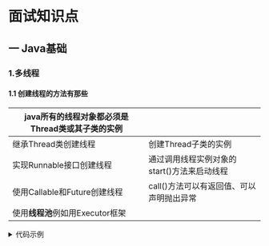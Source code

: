 #   面试知识点

## 一 Java基础

### 1.多线程

#### 1.1 创建线程的方法有那些

| java所有的线程对象都必须是Thread类或其子类的实例 |                                             |
| ------------------------------------------------ | ------------------------------------------- |
| 继承Thread类创建线程                             | 创建Thread子类的实例                        |
| 实现Runnable接口创建线程                         | 通过调用线程实例对象的start()方法来启动线程 |
| 使用Callable和Future创建线程                     | call()方法可以有返回值、可以声明抛出异常    |
| 使用**线程池**例如用Executor框架                 |                                             |

<details><summary>代码示例</summary><pre><code>
class MyThread1 extends Thread{
    @Override
    public void run() {
        super.run();
    }
}
class MyThread2 implements Runnable { //实现Runnable接口
    @Override
    public void run() {
    } 
    }
class MyThread3 implements Callable { //实现Runnable接口
    @Override
    public Object call() throws Exception {
        return null;
    }
}
public static void main(String[] args) { //Future创建线程
        FutureTask<Object> task = new FutureTask<>((Callable<Object>)()->{return new Object();});
        FutureTask<Object> task1 = new FutureTask<>(Object::new);
        Object o = null;
        try {
            o = task.get(); //返回Callable里方法的返回值，调用这个方法会导致程序阻塞，必须等到子线程结束后才会得到返回值
            task.isDone(); //若Callable任务完成，返回True
            task.isCancelled(); //如果在Callable任务正常完成前被取消，返回True
        } catch (InterruptedException e) {
            e.printStackTrace();
        } catch (ExecutionException e) {
            e.printStackTrace();
        }
        System.out.println(o);
   }
public static void main(String[] args) { //使用线程池例
         ExecutorService poolExecutor = Executors.newFixedThreadPool(10);
        ExecutorService singleThreadExecutor = Executors.newSingleThreadExecutor();
        ExecutorService cachedThreadPool = Executors.newCachedThreadPool();
        ExecutorService scheduledThreadPool = Executors.newScheduledThreadPool(10);
    }</code></pre></details>    


| 线程池                      |                                                              |
| --------------------------- | ------------------------------------------------------------ |
| newCachedThreadPool()       | -缓存型池子，先查看池中有没有以前建立的线程，如果有，就 reuse.如果没有，就建一个新的线程加入池中<br/>-缓存型池子通常用于执行一些生存期很短的异步型任务<br/> 因此在一些面向连接的daemon型SERVER中用得不多。但对于生存期短的异步任务，它是Executor的首选。<br/>-能reuse的线程，必须是timeout IDLE内的池中线程，缺省     timeout是60s,超过这个IDLE时长，线程实例将被终止及移出池。  注意，放入CachedThreadPool的线程不必担心其结束，超过TIMEOUT不活动，其会自动被终止。 |
| newFixedThreadPool(int)     | -newFixedThreadPool与cacheThreadPool差不多，也是能reuse就用，但不能随时建新的线程<br/>-其独特之处:任意时间点，最多只能有固定数目的活动线程存在，此时如果有新的线程要建立，只能放在另外的队列中等待，直到当前的线程中某个线程终止直接被移出池子<br/>-和cacheThreadPool不同，FixedThreadPool没有IDLE机制（可能也有，但既然文档没提，肯定非常长，类似依赖上层的TCP或UDP IDLE机制之类的），所以FixedThreadPool多数针对一些很稳定很固定的正规并发线程，多用于服务器<br/>-从方法的源代码看，cache池和fixed 池调用的是同一个底层 池，只不过参数不同:<br/>fixed池线程数固定，并且是0秒IDLE（无IDLE）    <br/>cache池线程数支持0-Integer.MAX_VALUE(显然完全没考虑主机的资源承受能力），60秒IDLE |
| newScheduledThreadPool(int) | -调度型线程池<br/>-这个池子里的线程可以按schedule依次delay执行，或周期执行 |
| SingleThreadExecutor()      | -单例线程，任意时间池中只能有一个线程<br/>-用的是和cache池和fixed池相同的底层池，但线程数目是1-1,0秒IDLE（无IDLE） |

#### 1.2 线程池的原理

##### 1.2.1 线程池工作原理：

![img](https://pic-1253460356.cos.ap-chengdu.myqcloud.com/pic/aHR0cHM6Ly9wMC5tZWl0dWFuLm5ldC90cmF2ZWxjdWJlLzMxYmFkNzY2OTgzZTIxMjQzMTA3N2NhOGRhOTI3NjIwNTAyMTQucG5n)

##### 1.2.2 阻塞队列

![img](https://pic-1253460356.cos.ap-chengdu.myqcloud.com/pic/aHR0cHM6Ly9wMC5tZWl0dWFuLm5ldC90cmF2ZWxjdWJlLzcyNWEzZGI1MTE0ZDk1Njc1ZjIwOThjMTJkYzMzMWMzMzE2OTYzLnBuZw)

​        **生产者 与 消费者模式** 

##### 1.2.3 饱和拒绝策略

ThreadPoolExecutor.AbortPolicy:丢弃任务并抛出 RejectedExecutionException异常。 **默认**

ThreadPoolExecutor.DiscardPolicy：丢弃任务，但是不抛出异常。 

ThreadPoolExecutor.DiscardOldestPolicy：丢弃队列最前面的任务，然后重新提交被拒绝的任务 

ThreadPoolExecutor.CallerRunsPolicy：由调用线程（提交任务的线程）处理该任务

##### 1.2.4 线程池大小的设置

任务一般可分为：`CPU密集型`、`IO密集型`、`混合型`，对于不同类型的任务需要分配不同大小的线程池。

- **CPU密集型任务** 
  尽量使用较小的线程池，一般为**CPU核心数+1**。 
  因为CPU密集型任务使得CPU使用率很高，若开过多的线程数，只能增加上下文切换的次数，因此会带来额外的开销。
- **IO密集型任务** 
  可以使用稍大的线程池，一般为**2*CPU核心数**。 
  IO密集型任务CPU使用率并不高，因此可以让CPU在等待IO的时候去处理别的任务，充分利用CPU时间。
- 混合型任务 
  可以将任务分成IO密集型和CPU密集型任务，然后分别用不同的线程池去处理。 
  只要分完之后两个任务的执行时间相差不大，那么就会比串行执行来的高效。 
  因为如果划分之后两个任务执行时间相差甚远，那么先执行完的任务就要等后执行完的任务，最终的时间仍然取决于后执行完的任务，而且还要加上任务拆分与合并的开销，得不偿失。

#### 1.3 线程生命周期

![线程的基本状态](https://pic-1253460356.cos.ap-chengdu.myqcloud.com/pic/aHR0cHM6Ly91c2VyLWdvbGQtY2RuLnhpdHUuaW8vMjAxNy8xMi8xNS8xNjA1OWNjOTFlZThlZmIz)

### 2 锁

#### **Volatile**

- Lock 前缀指令会引起当前缓存行刷回内存（缓存一致性协议`MESI协议`保证单处理器进行操作）    M-Modify、E-Exclusive、S-Shared、I-Invalid
- 写回内存导致其他缓存失效（总线嗅探在**写回之前**使其他缓存失效），下次访问时**强制执行缓存行填充**

#### **CAS**  compareAndSwap

- ABA 问题
- 循环时间、CPU开销大
- 一个共享变量原子操作

#### **AQS** 

- AQS 定义了两种资源共享方式：

  **Exclusive**：独占，只有一个线程能执行，如ReentrantLock
  **Share**：共享，多个线程可以同时执行，如Semaphore、CountDownLatch、ReadWriteLock，CyclicBarrier

```java
     +------+  prev +-----+       +-----+
head |      | <---- |     | <---- |     |  tail   //双向的链式队列
     +------+       +-----+       +-----+
volatile int state;	共享变量
```

<details><summary style="color:#F00">AQS 的一个实现类 ReentrantLock 独占锁</summary><pre><code>
final void lock() {
   if (compareAndSetState(0, 1))  // 首先尝试获取锁
      setExclusiveOwnerThread(Thread.currentThread());  //设置当前线程为执行线程
   else
      acquire(1); //其他方式获取锁
}
public final void acquire(int arg) {
    // 再次尝试获取锁 成功则不用后续操作
    // 失败则 addWaiter(Node.EXCLUSIVE)，并且中断线程
   if (!tryAcquire(arg) &&acquireQueued(addWaiter(Node.EXCLUSIVE), arg))
      selfInterrupt();
}
// tryAcquire(arg) 非公平的实现
final boolean nonfairTryAcquire(int acquires) {
    final Thread current = Thread.currentThread();
    int c = getState();
    if (c == 0) {
        if (compareAndSetState(0, acquires)) {
            setExclusiveOwnerThread(current);
            return true;
         }
     }
     else if (current == getExclusiveOwnerThread()) {
         int nextc = c + acquires;
         if (nextc < 0) // overflow
              throw new Error("Maximum lock count exceeded");
          setState(nextc);
          return true;
      }
      return false;
}
private Node addWaiter(Node mode) { 
//这个函数比较简单，就是将node放到队列末尾,mode表示是独占锁还是共享锁以后再讨论
        Node node = new Node(Thread.currentThread(), mode);
        // Try the fast path of enq; backup to full enq on failure
        Node pred = tail;
        if (pred != null) {//如果tail不是null，表示队列已被初始化则将node 放到队尾
            node.prev = pred;
            //cas将tail指向node,如果cas失败表示有多个线程都要放到队尾，这个时候会走到				enq函数，该还是会再去cas放到队尾
            if (compareAndSetTail(pred, node)) {
                pred.next = node;
                return node;
            }
        }
        enq(node);        //初始化队列或者再次cas队尾
        return node;
 }
private Node enq(final Node node) {
//该函数会初始化队列(如果队列未被初始化)
        for (;;) {
            Node t = tail;
            if (t == null) { // Must initialize  初始化队列
                if (compareAndSetHead(new Node())) //将head设置为一个空node。这个空node很重要，aqs的队头一定是空节点，用来表示正在执行的那个线程，想一下当执行线程结束后只有这个空节点才能去唤醒下一个节点，假如队头节点就是等待线程，谁能去唤醒他呢
                    tail = head;
            } else {
                node.prev = t;
                if (compareAndSetTail(t, node)) {//cas队尾，如果还失败看到这个是死循环会一直去放，直到放到队尾为止
                    t.next = node;
                    return t;
                }
            }
        }
    }</code></pre></details>
#### synchronized

1. 修饰实例方法，作用于**当前实例**加锁，进入同步代码前要获得当前实例的锁
2. 静态方法，作用于当前**类**对象加锁，进入同步代码前要获得当前类对象的锁
3. 修饰代码块，**指定**加锁**对象**，对给定对象加锁，进入同步代码库前要获得给定对象的锁。

#### 锁升级、锁消除、锁粗化



#### 强、软、弱、虚

- 强引用    抛出异常也不回收
- 软引用    不回收，容量不够时回收
- 弱引用    GC 一定要回收对象
- 虚引用    引用的直接内存地址 （JVM回收队列存放当前引用，则去回收直接缓存区*nio*）

### 3 集合

- **ArrayList**    object[] 数组、元素移动、扩容（1.5）、查找（首地址+偏移量）、遍历效率高（for最高）
- **LinkedList**   双向链表、查找较慢(从前或后 ？size/2)

#### HashMap 

- 1.7  数组 + 链表 、                头插法（环化） 
- 1.8  数组 + 链表 +`红黑树` 、 `尾插法`             
- 为什么扩容至2倍    hash ^ oldSize?  =1 放在新数组的高位，=0 放在低位

#### ConcurrentHashMap



### 4 异常

**RuntimeException**

-  ArithmeticException：数学计算异常。
-  NullPointerException：空指针异常。
-  NegativeArraySizeException：负数组长度异常。
-  ArrayOutOfBoundsException：数组索引越界异常。
-  ClassNotFoundException：类文件未找到异常。 Class<?> aClass = loader.loadClass("java.util.Person");
-  **ClassCastException：类型强制转换异常。**   people = (People) o;
-  SecurityException：违背安全原则异常。
-  ConcurrentModifyException: 并发修改异常。
-  Stackoverflowexception: 栈溢出异常

**非RuntimeException类型的常见异常**

-  NoSuchMethodException：方法未找到异常。
-  IOException：输入输出异常。
-  EOFException：文件已结束异常。
-  FileNotFoundException：文件未找到异常。
-  NumberFormatException：字符串转换为数字异常。
-  SQLException：操作数据库异常

### 5 Java8 新特性

- **Lambda** 表达式
- **StreamApi** 
- **Optional** 

### 6 IO

#### BIO、NIO、AIO

- 

#### **多路复用器**

![](https://pic-1253460356.cos.ap-chengdu.myqcloud.com/pic/20200927233437235.png)

常见的算法有三种：

- `select` 是采用**轮询**的方式

- `poll` 由于其就绪队列由**链表**实现 与select几乎相同

- `epoll` 采用**回调方式**实现对内核进程状态的获取：一旦内核进程就绪，其就会回调epoll多路复用器，进入到多路复用器的就绪队列（由**链表**实现）。也称为`epoll事件驱动模型`,使用**mmap零拷贝机制**，大大降低了系统开销。

  ![image-20210803154544110](https://pic-1253460356.cos.ap-chengdu.myqcloud.com/pic/image-20210803154544110.png)

#### **DMA** 直接内存地址



#### **mmap零拷贝**



### 7 JVM

**Spring Boot 可执行 Jar 包运行原理**

- Spring Boot 可执行 Jar 包的入口点是 JarLauncher 的 main 方法；
- 这个方法的执行逻辑是先创建一个 LaunchedURLClassLoader，这个加载器加载类的逻辑是：先判断根类加载器和扩展类加载器能否加载到某个类，如果都加载不到就从 Boot-INF 下面的 class 和 lib 目录下去加载；
- 读取`Start-Class`属性，通过反射机制调用启动类的 main 方法，这样就顺利调用到我们开发的 Spring Boot 主启动类的 main 方法了。

#### 7.1 jvm 内存结构 

**类加载器， 运行时数据区， 执行引擎，本地库接口**

![JVM](https://pic-1253460356.cos.ap-chengdu.myqcloud.com/pic/image-20210729101706396.png)

​	[JVM详细架构图](https://www.processon.com/view/60f83316f346fb334225ddf2?fromnew=1)

​	[JVM详细架构图](https://www.processon.com/view/5ea7a1b9e401fd21c196eb17)

#### 7.2  类的加载器

![image-20210729210934352](https://pic-1253460356.cos.ap-chengdu.myqcloud.com/pic/image-20210729210934352.png)

#### 7.3  运行时数据区



#### 7.4  垃圾回收算法



#### 7.5 **双亲委派机制**

1、防止重复加载同一个`.class`。通过委托去向上面问一问，加载过了，就不用再加载一遍。保证数据安全。

2、保证核心`.class`不能被篡改，保证了`Class`执行安全。

- BootstrapClassLoader（启动类加载器、加载JDK的/lib目录下的类） c++`编写，加载`java`核心库 `java.*`,构造`ExtClassLoader`和`AppClassLoader
- ExtClassLoader （标准扩展类加载器、加载JDK的/lib/ext目录下的类）`java`编写，加载扩展库，如`classpath`中的`jre`，`javax.*`或者`java.ext.dir` 指定位置的类

- AppClassLoader（系统类加载器、程序自己classpath下的类）

- CustomClassLoader（用户自定义类加载器）

<img src="https://pic-1253460356.cos.ap-chengdu.myqcloud.com/pic/20210512170938912.png" alt="img"  />

##### 破环双亲委派机制

- *第一次*    在 1.2 的时候要引入双亲委派模型，为了向前兼容， loadClass 这个方法还得保留着使之得以重写
- *第二次*    SPI 中加载是由BootStrapClassLoad，但是实现类使用AppClassLoad加载（不能调用）。
  
- 解决办法：**setContextClassLoad** ( Launcher.AppClassLoader.getAppClassLoad ( Launcher.ExtClassLoader.getExtClassLoad() ))
  
- *第三次*    为了满足热部署的需求，OSGi实现模块化热部署的关键则是它自定义的类加载器机制的实现

  - 1）将java.＊开头的类委派给父类加载器加载。
  - 2）否则，将委派列表名单内的类委派给父类加载器加载。
  - 3）否则，将Import列表中的类委派给Export这个类的Bundle的类加载器加载。
  - 4）否则，查找当前Bundle的ClassPath，使用自己的类加载器加载。
  - 5）否则，查找类是否在自己的Fragment Bundle中，如果在，则委派给Fragment Bundle的类加载器加载。
  - 6）否则，查找Dynamic Import列表的Bundle，委派给对应Bundle的类加载器加载。
  - 7）否则，类加载器失败。

  



### 8 tomcat

#### 8.1 tomcat 的模块架构

![image-20210728102207589](https://pic-1253460356.cos.ap-chengdu.myqcloud.com/pic/image-20210728102207589.png)

#### 8.2 tomcat启动流程

![image-20210728150804313](https://pic-1253460356.cos.ap-chengdu.myqcloud.com/pic/image-20210728150804313.png)

#### 8.3 tomcat 请求接收

![img](https://pic-1253460356.cos.ap-chengdu.myqcloud.com/pic/S5%5D1SZE%60%7DZCKNT27YEHU%5DBK.png)

![image-20210728163720011](https://pic-1253460356.cos.ap-chengdu.myqcloud.com/pic/image-20210728163720011.png)

#### 8.4 tomcat 性能优化

- 以server模式启动

- 堆内存的分配  -Xms== -Xmx   **堆内存的初始大小和最大大小相等，避免JVM运行期间重新调整堆内存的大小**  （可用内存*80%）
- 垃圾收集器

### 9 23种设计模式

1. **单例（Singleton）模式**：某个类只能生成一个实例，该类提供了一个全局访问点供外部获取该实例，其拓展是有限多例模式。
2. **原型（Prototype）模式**：将一个对象作为原型，通过对其进行复制而克隆出多个和原型类似的新实例。
3. **工厂方法（Factory Method）模式**：定义一个用于创建产品的接口，由子类决定生产什么产品。
4. **抽象工厂（AbstractFactory）模式**：提供一个创建产品族的接口，其每个子类可以生产一系列相关的产品。
5. **建造者（Builder）模式**：将一个复杂对象分解成多个相对简单的部分，然后根据不同需要分别创建它们，最后构建成该复杂对象。
6. **代理（Proxy）模式**：为某对象提供一种代理以控制对该对象的访问。即客户端通过代理间接地访问该对象，从而限制、增强或修改该对象的一些特性。
7. **适配器（Adapter）模式**：将一个类的接口转换成客户希望的另外一个接口，使得原本由于接口不兼容而不能一起工作的那些类能一起工作。
8. **桥接（Bridge）模式**：将抽象与实现分离，使它们可以独立变化。它是用组合关系代替继承关系来实现，从而降低了抽象和实现这两个可变维度的耦合度。
9. **装饰（Decorator）模式**：动态的给对象增加一些职责，即增加其额外的功能。
10. **外观（Facade）模式**：为多个复杂的子系统提供一个一致的接口，使这些子系统更加容易被访问。
11. **享元（Flyweight）模式**：运用共享技术来有效地支持大量细粒度对象的复用。
12. **组合（Composite）模式**：将对象组合成树状层次结构，使用户对单个对象和组合对象具有一致的访问性。
13. **模板方法（TemplateMethod）模式**：定义一个操作中的算法骨架，而将算法的一些步骤延迟到子类中，使得子类可以不改变该算法结构的情况下重定义该算法的某些特定步骤。
14. **策略（Strategy）模式**：定义了一系列算法，并将每个算法封装起来，使它们可以相互替换，且算法的改变不会影响使用算法的客户。
15. **命令（Command）模式**：将一个请求封装为一个对象，使发出请求的责任和执行请求的责任分割开。
16. **职责链（Chain of Responsibility）模式**：把请求从链中的一个对象传到下一个对象，直到请求被响应为止。通过这种方式去除对象之间的耦合。
17. **状态（State）模式**：允许一个对象在其内部状态发生改变时改变其行为能力。
18. **观察者（Observer）模式**：多个对象间存在一对多关系，当一个对象发生改变时，把这种改变通知给其他多个对象，从而影响其他对象的行为。
19. **中介者（Mediator）模式**：定义一个中介对象来简化原有对象之间的交互关系，降低系统中对象间的耦合度，使原有对象之间不必相互了解。
20. **迭代器（Iterator）模式**：提供一种方法来顺序访问聚合对象中的一系列数据，而不暴露聚合对象的内部表示。
21. **访问者（Visitor）模式**：在不改变集合元素的前提下，为一个集合中的每个元素提供多种访问方式，即每个元素有多个访问者对象访问。
22. **备忘录（Memento）模式**：在不破坏封装性的前提下，获取并保存一个对象的内部状态，以便以后恢复它。
23. **解释器（Interpreter）模式**：提供如何定义语言的文法，以及对语言句子的解释方法，即解释器。

## 二  计算机网络

### 2.1 OSI 结构

<img src="https://pic-1253460356.cos.ap-chengdu.myqcloud.com/pic/123-1627351712093.png" alt="123"  />

### 2.2 三握四挥

![image-20210727160450557](https://pic-1253460356.cos.ap-chengdu.myqcloud.com/pic/image-20210727160450557.png)

| 三次握手                                               | 四次握手                                                    |
| ------------------------------------------------------ | ----------------------------------------------------------- |
| 1  **SYN＝1、                   seq = x**              | 1   **FIN＝1、                     seq = u**                |
| 2  **SYN＝1、ACK = 1、 seq = y、    ack = x+1**        | 2   **ACK = 1、                   seq = v、     ack = u+1** |
| 3  **ACK = 1、                  seq = x+1、ack = y+1** | 3   **FIN = 1、ACK = 1、  seq = w、    ack = u+1**          |
|                                                        | 4   **ACK = 1、                   seq = u+1、ack = w+1**    |

### 2.3 域名解析过程

![image-20210729184655244](https://pic-1253460356.cos.ap-chengdu.myqcloud.com/pic/image-20210729184655244.png)

### 2.4 通信协议

##### 应用层协议

- **Http**  超文本传输协议
- **Https**
- **Http2**

##### 传输层协议

- **TCP**
- **UDP**

##### 网络层协议

- **IP**
- **ICMP**
- 

## 三  数据库

### 1 sql执行

#### 1.1 sql执行流程

![img](https://pic-1253460356.cos.ap-chengdu.myqcloud.com/pic/1336466-20190428115456611-539486460.png)

#### 1.2 **InnoDB的[缓冲池](https://www.pianshen.com/article/44151236867/)**

-  **缓存的什么：** 缓存表`数据`与`索引`数据
-  **作用：**          把磁盘上的数据加载到缓冲池，避免每次访问都进行磁盘IO，起到加速访问的作用。
-  **预读：**          按`页`读取（一次至少读一页数据（一般是4KB），如果未来要读取的数据就在页中，就能够省去后续的磁盘IO，提高效率。）

##### **大量数据导致的缓冲池污染问题呢？**

​	MySQL缓冲池加入了一个“老生代停留时间窗口”的机制：

​	（1）假设T=老生代停留时间窗口；

​	（2）插入老生代头部的页，即使立刻被访问，并不会立刻放入新生代头部；

​	（3）只有**满足**“被访问”并且“在老生代停留时间”大于T，才会被放入新生代头部；

![img](https://pic-1253460356.cos.ap-chengdu.myqcloud.com/pic/e8069172fbee1282f383006892e2a9ec.JPEG)



### 2 数据存储

#### **B-Tree**

<img src="https://pic-1253460356.cos.ap-chengdu.myqcloud.com/pic/20180712001245363.png"  />

#### **B+Tree**

<img src="https://pic-1253460356.cos.ap-chengdu.myqcloud.com/pic/20180712091941460.png"  />

#### **page**

<img src="https://pic-1253460356.cos.ap-chengdu.myqcloud.com/pic/919737-20180408162411775-1834436531.jpg"  />

Innodb 存储引擎提供了两种格式的行记录：Compact 和 Redundant。

#### Compact 行记录

![img](https://pic-1253460356.cos.ap-chengdu.myqcloud.com/pic/919737-20180408164927757-867511928.png)

变长字段长度列表：**逆序记录每一个列的长度**，如果列的长度小于 255 字节，则使用一个字节，否则使用 **2 个字节**。该字段的实际长度取决于列数和每一列的长度，因此是变长的。

NULL 标志位：**一个字节**，**表示该行是否有 NULL 值**（此处有疑问，8位，最多只能表示 8 列？）

记录头信息：五个字节，其中 next_record 记录了下一条记录的相对位置，一个页中的所有记录使用这个字段形成了一条单链表。

列数据部分：除了记录每一列对应的数据外，还有隐藏列，它们分别是 Transaction ID、Roll Pointer 以及 row_id（当没有指定主键）。

**注意**：此处需要注意固定长度 CHAR 数据类型和变长 VCHAR 数据类型在 Compact 记录下为 NULL 时不占用任何存储空间。

#### Redundant 行记录

![img](https://pic-1253460356.cos.ap-chengdu.myqcloud.com/pic/919737-20180408172411477-541622873.png)

字段长度偏移列表：与 Compact 中的变长字段长度列表相同的是它们都是按照列的逆序顺序设置值的，不同的是字段长度偏移列表记录的是偏移量，每一次都需要加上上一次的偏移，同时对于 CHAR 的 NULL 值，会直接按照最大空间记录，而对于 VCHAR 的 NULL 值不占用任何存储空间。

**注意**：此处需要注意 VCHAR 类型和 CHAR 类型在建表时传入的参数是字符长度而不是字节长度，实际的字节长度需要跟编码方式相关联，例如 UTF-8 一个中文字符需要 3 字节来表示，这样 CHAR(10) 以 UTF-8 来表示的话，它的字节长度在 10 - 30 之间。

#### 行溢出

我们知道数据页的大小是 16KB，Innodb 存储引擎保证了每一页至少有两条记录，如果一页当中的记录过大，会截取前 768 个字节存入页中，其余的放入 BLOB Page。（65535-2-1=65532字节，行数据超过一页）

### 3 数据库底层原理

#### 2.1 什么是事务

一个最小的不可再分的工作单元；通常一个事务对应一个完整的业务(例如银行账户转账业务，该业务就是一个最小的工作单元)

#### 2.2 事务的特征（ACID）

原子性、一致性、隔离性、持久性

任何一条DML语句(insert、update、delete)执行，标志事务的开启

默认情况下，事务是自动提交的，也就是说，只要执行一条DML语句就开启了事物，并且提交了事务

#### 2.3 事务四大特性之一->隔离性(isolation)

- **读未提交：read uncommitted**
- **读已提交：read committed**
- **可重复读：repeatable read**      *MySQL默认级别*
- **串行化：serializable**            *事务A和事务B，事务A在操作数据库时，事务B只能排队等待，吞吐量太低，用户体验差*

#### 2.4 什么是MVCC （多版本并发控制）

**实现依赖的是undo log与read view**。MVCC只在**读取已提交（Read Committed）**和**可重复读（Repeatable Read）**两个事务级别下有效，MVCC就是在多个事务同时存在时，SELECT语句找寻到具体是版本链上的哪个版本，然后在找到的版本上返回其中所记录的数据的过程。

- **DB_ROW_ID**：==行ID==，MySQL的B+树索引特性要求每个表必须要有一个主键。如果没有设置的话，会自动寻找第一个不包含NULL的唯一索引列作为主键。如果还是找不到，就会在这个DB_ROW_ID上自动生成一个唯一值，以此来当作主键（该列和MVCC的关系不大）；
- **DB_TRX_ID**：==事务ID==，记录的是当前事务在做INSERT或UPDATE语句操作时的事务ID（DELETE语句被当做是UPDATE语句的特殊情况，后面会进行说明）；
- **DB_ROLL_PTR**：==回滚指针==，通过它可以将不同的版本串联起来，形成版本链。相当于链表的next指针。

==**Read view**==

- **读已提交级别**: 是每执行一次SELECT语句就会重新生成一份Read View
- **可重复读级别**: 是只会在第一次SELECT语句执行的时候会生成一份，后续的SELECT语句会沿用之前生成的Read View（即使后面有更新语句的话，也会继续沿用）

#### 2.5 日志文件(redo log 和 undo log)

- redo log来记录已成功提交事务的修改信息（用于保障已提交事务的持久化特性）0
- 以根据undo log的信息来进行回滚到没被修改前的状态（记录事务修改之前版本的数据信息）

mysql 为了提升性能不会把每次的修改都实时同步到磁盘，而是会先存到Boffer Pool(缓冲池)里头，把这个当作缓存来用。然后使用后台线程去做**缓冲池和磁盘之间的同步**。

<img src="https://pic-1253460356.cos.ap-chengdu.myqcloud.com/pic/image-20210721200831019.png" alt="image-20210721200831019" style="zoom: 80%;" />

==**undo log**==

当事务提交的时候，innodb不会立即删除undo log，因为后续还可能会用到undo log，如隔离级别为RR时，事务读取的都是开启事务时的最新提交行版本，只要该事务不结束，该行版本就不能删除，即undo log不能删除。但是在**事务提交的时候**，**会将该事务对应的undo log放入到删除列表中**，未来**通过purge线程来删除**。并且提交事务时，还会判断undo log分配的页是否可以重用，如果可以重用，则会分配给后面来的事务，避免为每个独立的事务分配独立的undo log页而浪费存储空间和性能。

- insert操作在事务提交后**直接删除**。

- delete操作实际上不会直接删除，而是将delete对象**打上delete flag**，标记为删除，最终的删除操作是purge线程完成的。

- update分为两种情况：update的列是否是主键列。

  - 如果不是主键列，在undo log中直接反向记录是如何update的。即update是直接进行的。

  - 如果是主键列，update分两部执行：**先删除该行，再插入一行目标行**。

 innodb通过innodb_purge_threads参数控制开启多少个独立的purge线程，然后将innodb_purge_batch_size定义的批量清除的undo log日志页数分配给purge线程；通过innodb_purge_rseg_truncate_frequency定义purge线程的清除系统释放回滚段的频率，undo log表空间在其对应的回滚段被释放之前是不能被回收的。默认情况下，清除系统会在回滚段被调用128次之 后执行一次释放回滚段操作。

==**redo log**==

![img](https://pic-1253460356.cos.ap-chengdu.myqcloud.com/pic/4b69bc0119fa4c29a7b6d5358974146a-1.jpg)

![ef033c5c23804d50b37f0ce827a38f73-1.jpg](https://pic-1253460356.cos.ap-chengdu.myqcloud.com/pic/ef033c5c23804d50b37f0ce827a38f73-1.jpg)

0：log buffer将每秒一次地写入log file中，并且log file的flush(刷到磁盘)操作同时进行。该模式下在事务提交的时候，不会主动触发写入磁盘的操作。**该模式速度最快，但不太安全，mysqld进程的崩溃会导致上一秒钟所有事务数据的丢失。**

1：每次事务提交时MySQL都会把log buffer的数据写入log file，并且flush(刷到磁盘)中去，该模式为系统默认。**该模式是最安全的， 但也是最慢的一种方式。在mysqld 服务崩溃或者服务器主机crash的情况下，binary log 只有可能丢失最多一个语句或者一个事务。**

2：每次事务提交时MySQL都会把log buffer的数据写入log file，但是flush(刷到磁盘)操作并不会同时进行。该模式下，MySQL会每秒执行一次 flush(刷到磁盘)操作。**该模式速度较快，也比0安全，只有在操作系统崩溃或者系统断电的情况下，上一秒钟所有事务数据才可能丢失。**

​                  <img src="https://pic-1253460356.cos.ap-chengdu.myqcloud.com/pic/image-20210722101129025.png" alt="image-20210722101129025" style="zoom:67%;" />

### 4 索引

#### 索引类型

- 主键索引   由表的主键构建的索引     *innodb 聚集索引、myisam 非聚集索引*
- 唯一索引   索引列**必需唯一**，可以为空
- 普通索引   一列或单独加索引
- 全文索引    仅`MyISAM`支持
- 组合索引    与普通索引类似

~~~ mysql
Mysql常见索引有：主键索引、唯一索引、普通索引、全文索引、组合索引
PRIMARY KEY（主键索引）  ALTER TABLE `table_name` ADD PRIMARY KEY ( `column` ) 
UNIQUE(唯一索引)     ALTER TABLE `table_name` ADD UNIQUE (`column`)
INDEX(普通索引)     ALTER TABLE `table_name` ADD INDEX index_name ( `column` ) 
FULLTEXT(全文索引)      ALTER TABLE `table_name` ADD FULLTEXT ( `column` )
组合索引   ALTER TABLE `table_name` ADD INDEX index_name ( `column1`, `column2`, `column3` ) 
~~~
##### 索引结构

- **聚集索引**        聚集索引使用表的主键作为索引键，叶子节点包含表的所有字段     *最顶层的索引是常驻内存的*

- **非聚集索引**     二级索引只包含索引键和聚集索引键（主键）的内容，不包括其他字段

  InnoDB(聚集索引)

  ![img](https://pic-1253460356.cos.ap-chengdu.myqcloud.com/pic/20181213153603253.jpg)

  - 数据文件本身按照**B+树**组织的索引结构文件（既有索引，又有数据）（hash索引不支持范围查询）
  - **聚集索引** 叶子节点包含了完整的数据
  - **必须有主键**（推荐使用自增主键-->减小中间插入时，需要重新维护索引结构树（**节点裂化、深度增加**））
  - 叶子节点是**有序链表** （实现范围查询）
  - 页的大小**16KB**（16384B）
  - 支持**行级锁**

使用非主键索引首先获得主键，然后在主键索引中继续查找数据

##### 	索引失效   ==最左前缀法则== 

​		1.有or必全有索引;
​		2.复合索引未用左列字段;
​		3.like以%开头;
​		4.需要类型转换;
​		5.where中索引列有运算;
​		6.where中索引列使用了函数;
​		7.如果mysql觉得全表扫描更快时（数据少）;

#### 锁

<details>
    <code>
set autocommit=0; 禁止自动提交
set autocommit=1; 开启自动提交
	-- 开始事务，提交事务
	-- 所以1被插入
begin;
insert into test values(1);
commit;
	-- 先回滚事务，再提交事务
	-- 所以2没有被插入
begin;
insert into test values(2);
rollback;
commit;
SHOW STATUS like 'INNODB_row_lock%'; // 查询锁的情况
explain select * from test where id >1; // 查看sql语句使用索引情况
    </code>
</details>


## 三  Spring 系列

### 3.1 Spring

#### Spring Bean 的生命周期

![image-20210818111233346](https://pic-1253460356.cos.ap-chengdu.myqcloud.com/pic/image-20210818111233346.png)

####  spring 如何解决循环依赖

这三级缓存分别指：

- `三级缓存`singletonFactories ： 放置Lambda表达式， 可以完成目标对象的`动态代理`
- `二级缓存`earlySingletonObjects ：提前暴光的单例`半成品`对象
- `一级缓存` singletonObjects：单例`成品`对象

~~~java
protected Object getSingleton(String beanName, boolean allowEarlyReference) {
    Object singletonObject = this.singletonObjects.get(beanName);   // 从一级缓存中获取对象
    if (singletonObject == null && isSingletonCurrentlyInCreation(beanName)) {
        synchronized (this.singletonObjects) {
            singletonObject = this.earlySingletonObjects.get(beanName);  // 从二级缓存中获取对象
            if (singletonObject == null && allowEarlyReference) {
                ObjectFactory<?> singletonFactory = this.singletonFactories.get(beanName);  // 从三级缓存中获取（lambda）
                if (singletonFactory != null) {
                    singletonObject = singletonFactory.getObject();  //()-> getEaryBeanReference(beanName)
                    this.earlySingletonObjects.put(beanName, singletonObject);
                    this.singletonFactories.remove(beanName);
                }
            }
        }
    }
    return (singletonObject != NULL_OBJECT ? singletonObject : null);
}
/// 添加Lambda

{
    addSingletonFactory(beanName, new ObjectFactory<Object>() {
				@Override
				public Object getObject() throws BeansException {
					return getEarlyBeanReference(beanName, mbd, bean);
				}
			});
}
protected Object getEarlyBeanReference(String beanName, RootBeanDefinition mbd, Object bean) {
		Object exposedObject = bean;
		if (bean != null && !mbd.isSynthetic() && hasInstantiationAwareBeanPostProcessors()) {
			for (BeanPostProcessor bp : getBeanPostProcessors()) {
				if (bp instanceof SmartInstantiationAwareBeanPostProcessor) {
					SmartInstantiationAwareBeanPostProcessor ibp = (SmartInstantiationAwareBeanPostProcessor) bp;
                    // 使用动态代理创建代理对象，对原始对象进行替换
					exposedObject = ibp.getEarlyBeanReference(exposedObject, beanName);
					if (exposedObject == null) {
						return null;
					}
				}
			}
		}
		return exposedObject;
	}
~~~

### 3.2 Spring MVC

####    **springMVC 与 Stuts2 的区别**

1、**Struts2是类级别的拦截**， 一个类对应一个request上下文，**SpringMVC是方法级别的拦截**，一个方法对应一个request上下文，而方法同时又跟一个url对应,所以说从架构本身上SpringMVC就容易实现restful url,而struts2的架构实现起来要费劲，因为Struts2中Action的一个方法可以对应一个url，而其类属性却被所有方法共享，这也就无法用注解或其他方式标识其所属方法了。

2、由上边原因，SpringMVC的方法之间基本上独立的，独享request response数据，请求数据通过参数获取，处理结果通过ModelMap交回给框架，方法之间不共享变量，而Struts2搞的就比较乱，虽然方法之间也是独立的，但其**所有Action变量是共享的**，这不会影响程序运行，却给我们编码 读程序时带来麻烦，每次来了请求就创建一个Action，一个Action对象对应一个request上下文。
3、由于Struts2需要针对每个request进行封装，把request，session等servlet生命周期的变量封装成一个一个Map，供给每个Action使用，并保证线程安全，所以在原则上，是比较耗费内存的。

4、 拦截器实现机制上，**Struts2有以自己的interceptor机制**，**SpringMVC用的是独立的AOP方式**，这样导致Struts2的配置文件量还是比SpringMVC大。

5、**SpringMVC的入口是servlet**，而**Struts2是filter**（这里要指出，filter和servlet是不同的。以前认为filter是servlet的一种特殊），这就导致了二者的机制不同，这里就牵涉到servlet和filter的区别了。

6、SpringMVC集成了Ajax，使用非常方便，只需一个注解@ResponseBody就可以实现，然后直接返回响应文本即可，而Struts2拦截器集成了Ajax，在Action中处理时一般必须安装插件或者自己写代码集成进去，使用起来也相对不方便。

7、**SpringMVC验证支持JSR303**，处理起来相对更加灵活方便，而Struts2验证比较繁琐，感觉太烦乱。

8、Spring MVC和Spring是无缝的。从这个项目的管理和安全上也比Struts2高（当然Struts2也可以通过不同的目录结构和相关配置做到SpringMVC一样的效果，但是需要xml配置的地方不少）。

9、 设计思想上，**Struts2更加符合OOP的编程思想**， SpringMVC就比较谨慎，在servlet上扩展。

10、SpringMVC开发效率和性能高于Struts2。
11、SpringMVC可以认为已经100%零配置。

####     **servlet 与 filter 区别**





### 3.3 MyBatis

#### 3.3.1 Mybatis 执行流程

<img src="https://pic-1253460356.cos.ap-chengdu.myqcloud.com/pic/20190805102409444.png" alt="在这里插入图片描述" style="zoom:50%;" />

<img src="https://pic-1253460356.cos.ap-chengdu.myqcloud.com/pic/image-20200603175115072.png" alt="image-20200603175115072" style="zoom:50%;" />

```
1. 容器会
```



#### 3.3.2 一级缓存

一级缓存逻辑就存在于 BaseExecutor (基础执行器)里面。当会话接收到查询请求之后，会交给执行器的Query方法，在这里会通过 Sql、参数、分页条件等参数创建一个缓存key，在基于这个key去 PerpetualCache中查找对应的缓存值，如果有主直接返回。没有就会查询数据库，然后在填充缓存。

<img src="https://pic-1253460356.cos.ap-chengdu.myqcloud.com/pic/image-20200603172238696.png" alt="image-20200603172238696" style="zoom:50%;" />

##### MyBatis集成Spring后一级缓存失效的问题？

Spring 对SqlSession进行了封装，通过SqlSessionTemplae ，使得每次调用Sql，都会重新构建一个SqlSession，具体参见SqlSessionInterceptor。而根据前面所学，一级缓存必须是同一会话才能命中,所以在这些场景当中不能命中。

<img src="https://pic-1253460356.cos.ap-chengdu.myqcloud.com/pic/image-20200603181011989.png" alt="image-20200603181011989" style="zoom:50%;" />

​	spring 采用**声明式事务** ：在同一事务中，第一次查询构建一个SqlSession并存储在ThreadLocal 中，后面的查询直接从ThreadLocal  获取 Executor

<img src="https://pic-1253460356.cos.ap-chengdu.myqcloud.com/pic/image-20210717172055171.png" style="zoom: 80%;" />

![SqlSessionTemplate 源码解读](https://pic-1253460356.cos.ap-chengdu.myqcloud.com/pic/image.jpg)

它为 SqlSession 生成了一个代理类。重点就是这个 SqlSessionInterceptor 类。

构造器采用jdk的动态代理，创建sqlSession对象获取mapper（）

<img src="https://pic-1253460356.cos.ap-chengdu.myqcloud.com/pic/image-20210717172708780.png" alt="image-20210717172708780" style="zoom: 80%;" />

SqlSessionInterceptor 是 SqlSessionTemplate 的一个内部类。重点我们看下它的 invoke 方法。

![SqlSessionInterceptor](https://pic-1253460356.cos.ap-chengdu.myqcloud.com/pic/image.jpg)

getSqlSession() 方法可以根据 Spring 的事物上下文来获取事物范围内的 sqlSession。

![SqlSessionHolder](https://images.weserv.nl/?url=https://wx1.sinaimg.cn/large/8fa5dcfcgy1g1bnqy5dqqj20ur0bt41e.jpg)

getSqlSession() 方法也很好理解。TransactionSynchronizationManager 根据 sqlSessionFactory 从当前线程对应的资源 map 中获取 SqlSessionHolder，当 sqlSessionFactory 创建了 sqlSession，就会在事务管理器中添加一对映射：key 为 sqlSessionFactory，value 为 SqlSessionHolder，该类保存 sqlSession 及执行方式。

然后从 SqlSessionHolder 中提取 SqlSession 对象。这时如果 SqlSession 不为空，则返回。如果为空则通过 SqlSessionFactory 重新 openSession 一个 SqlSession 对象。然后将新创建的 SqlSession 对象包装成 SqlSessionHolder 注册到TransactionSynchronizationManager 中。

上面的 sessionFactory.openSession 其实就是 new DefaultSqlSession 对象。

剩下的一个 SqlSessionManager 也很简单。看名字就知道，它是一个 SqlSession 管理器。

![SqlSessionManager](https://pic-1253460356.cos.ap-chengdu.myqcloud.com/pic/image.jpg)

它的构造方法虽然是 private 的。但是它提供了多个 newInstance 方法。最终也是通过 sqlSessionFactory.openSession() 获得一个 SqlSession。然后和当前线程绑定，放入 ThreadLocal<SqlSession> 中。最终也就是不同的线程，有不同的 SqlSession。

它的内部类 SqlSessionInterceptor 和上面 SqlSessionTemplate 类的内部类 SqlSessionInterceptor 类似。

![SqlSessionInterceptor 源码解读](https://pic-1253460356.cos.ap-chengdu.myqcloud.com/pic/image.jpg)

#### 3.3.3 二级缓存

二级缓存是应用级缓存，可以跨线程命中，存储【核心功能】

1. 内存：最简单就是在内存当中，不仅实现简单，而且速度快。内存弊端就是不能持久化，且容易有限。
2. 硬盘：可以持久化，容量大。但访问速度不如内存，一般会结合内存一起使用。
3. 第三方集成：在分布式情况，如果想和其它节点共享缓存，只能第三方软件进行集成。比如Redis.

##### 溢出淘汰【核心功能】

无论哪种存储都必须有一个容易，当容量满的时候就要进行清除，清除的算法即溢出淘汰机制。常见算法如下：

1. FIFO：先进先出
2. LRU：最近最少使用
3. WeakReference: 弱引用，将缓存对象进行弱引用包装，当Java进行gc的时候，不论当前的内存空间是否足够，这个对象都会被回收
4. SoftReference：软件引用，基机与弱引用类似，不同在于只有当空间不足时GC才才回收软引用对象。

##### 其它功能

1. 过期清理：指清理存放数据过久的数据
2. 线程安全：保证缓存可以被多个线程同时使用
3. 写安全：当拿到缓存数据后，可对其进行修改，而不影响原本的缓存数据。通常采取做法是对缓存对象进行深拷贝。

<img src="https://pic-1253460356.cos.ap-chengdu.myqcloud.com/pic/image-20200609115516417.png" alt="image-20200609115516417" style="zoom: 50%;" />

<img src="https://pic-1253460356.cos.ap-chengdu.myqcloud.com/pic/image-20200603165448345.png" alt="image-20200603165448345" style="zoom: 50%;" />

<img src="https://pic-1253460356.cos.ap-chengdu.myqcloud.com/pic/image-20200609121931489.png" alt="image-20200609121931489" style="zoom: 50%;" />

<img src="https://pic-1253460356.cos.ap-chengdu.myqcloud.com/pic/image-20200609150130674.png" alt="image-20200609150130674" style="zoom:50%;" />

CachingExecutor query会首先判断cache 清空暂存区缓存 this.flushCacheIfRequired(ms); this.entriesToAddOnCommit.clear();

<img src="https://pic-1253460356.cos.ap-chengdu.myqcloud.com/pic/image-20210717210402990.png" style="zoom: 67%;" />



## 四  中间件

### 4.1 redis 

传输层使用TCP RESP

#### 1 RDB 

RDB是Redis默认的持久化方式。按照一定的时间将内存的数据以快照的形式保存到硬盘中，对应产生的数据文件为dump.rdb。通过配置文件中的save参数来定义快照的周期。

- **优点：**
  - 1、只有一个文件 dump.rdb，方便持久化。
  - 2、容灾性好，一个文件可以保存到安全的磁盘。
  - 3、性能最大化，fork 子进程来完成写操作，让主进程继续处理命令，所以是 IO 最大化。使用单独子进程来进行持久化，主进程不会进行任何 IO 操作，保证了 redis 的高性能
  - 4.相对于数据集大时，比 AOF 的启动效率更高。

- **缺点：**
  - 1、数据安全性低。RDB 是间隔一段时间进行持久化，如果持久化之间 redis 发生故障，会发生数据丢失。所以这种方式更适合数据要求不严谨的时候)
  - 2、AOF（Append-only file)持久化方式： 是指所有的命令行记录以 redis 命令请 求协议的格式完全持久化存储)保存为 aof 文件。


#### 2 AOF

AOF持久化(即Append Only File持久化)，则是将Redis执行的每次写命令记录到单独的日志文件中，当重启Redis会重新将持久化的日志中文件恢复数据。

- **优点：**
  - 1、数据安全，aof 持久化可以配置 appendfsync 属性，有 always，每进行一次 命令操作就记录到 aof 文件中一次。
  - 2、通过 append 模式写文件，即使中途服务器宕机，可以通过 redis-check-aof 工具解决数据一致性问题。
  - 3、AOF 机制的 rewrite 模式。AOF 文件没被 rewrite 之前（文件过大时会对命令 进行合并重写），可以删除其中的某些命令（比如误操作的 flushall）)
- **缺点：**
  - 1、AOF 文件比 RDB 文件大，且恢复速度慢。
  - 2、数据集大的时候，比 rdb 启动效率低。

#### 3 集群

- 从机第一次连接上主机先主**全量复制**

- **未开启哨兵模式**主机断开重连则还是主机

#### 4.缓存击穿、穿透、雪崩

缓存穿透   数据库存在的数据（null、布隆过滤器）

缓存击穿   设置互斥锁

缓存雪崩   过期时间设置随机

#### 5.应用场景

​	数据缓存、会话缓存、时效性数据、访问频率、计数器、社交列表、记录用户判定信息、

​	交集、并集和差集、热门列表与排行榜、最新动态、消息队列、分布式锁





### 4.2 rabbit















